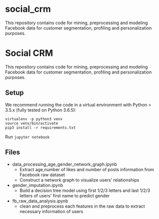 # social_crm
This repository contains code for mining, preprocessing and modeling Facebook data for customer segmentation, profiling and personalization purposes.

# Social CRM
This repository contains code for mining, preprocessing and modeling Facebook data for customer segmentation, profiling and personalization purposes.

## Setup

We recommend running the code in a virtual environment with Python > 3.5.x (fully tested on Python 3.6.5):
```
virtualenv -p python3 venv
source venv/bin/activate
pip3 install -r requirements.txt
```

Run `jupyter notebook`

## Files
* data_processing_age_gender_network_graph.ipynb
  * Extract age,number of likes and number of posts information from Facebook raw dataset
  * Construct a network graph to visualize users' relationships 
* gender_imputation.ipynb
  * Build a decision tree model using first 1/2/3 letters and last 1/2/3 letters of users' first name to predict gender
* fb_raw_data_analysis.ipynb
  * clean and preprocess each features in the raw data to extract necessary information of users 
